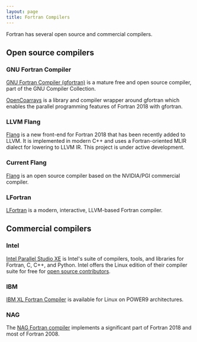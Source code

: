 ```yaml
---
layout: page
title: Fortran Compilers
---
```


Fortran has several open source and commercial compilers.

## Open source compilers

### GNU Fortran Compiler

[GNU Fortran Compiler (gfortran)](https://gcc.gnu.org/fortran/) is a mature
free and open source compiler, part of the GNU Compiler Collection.

[OpenCoarrays](http://www.opencoarrays.org/) is a library and compiler wrapper
around gfortran which enables the parallel programming features of Fortran 2018
with gfortran.


### LLVM Flang

[Flang](https://github.com/llvm/llvm-project/tree/master/flang)
is a new front-end for Fortran 2018 that has been recently
added to LLVM.
It is implemented in modern C++ and uses a Fortran-oriented MLIR dialect for lowering to LLVM IR.
This project is under active development.


### Current Flang

[Flang](https://github.com/flang-compiler/flang) is an open source compiler 
based on the NVIDIA/PGI commercial compiler.


### LFortran

[LFortran](https://lfortran.org) is a modern, interactive, LLVM-based Fortran
compiler.


## Commercial compilers

### Intel

[Intel Parallel Studio XE](https://software.intel.com/en-us/parallel-studio-xe)
is Intel's suite of compilers, tools, and libraries for Fortran, C, C++, and 
Python. 
Intel offers the Linux edition of their compiler suite for free for
[open source contributors](https://software.intel.com/en-us/parallel-studio-xe/choose-download/open-source-contributor).

### IBM

[IBM XL Fortran Compiler](https://www.ibm.com/us-en/marketplace/xl-fortran-linux-compiler-power) is available for Linux on POWER9 architectures.

### NAG

The [NAG Fortran compiler](https://www.nag.com/nag-compiler) implements 
a significant part of Fortran 2018 and most of Fortran 2008.
